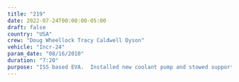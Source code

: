 ```yaml
---
title: "219"
date: 2022-07-24T00:00:00-05:00
draft: false
country: "USA"
crew: "Doug Wheellock Tracy Caldwell Dyson"
vehicle: "Incr-24"
param_date: "08/16/2010"
duration: "7:20"
purpose: "ISS based EVA.  Installed new coolant pump and stowed support equipment.  Connected CETA carts to mobile transporter for unobstructed remote cmd translation."
---
```

